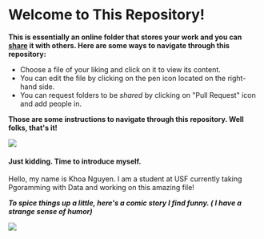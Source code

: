 # __Welcome to This Repository!__

 __This is essentially an online folder that stores your work and you can [share](https://memegenerator.net/instance/63839333/spongebob-rainbow-thanks-for-sharing) it with others. Here are some ways to navigate through this repository:__

- Choose a file of your liking and click on it to view its content.
- You can edit the file by clicking on the pen icon located on the right-hand side.
- You can request folders to be *shared* by clicking on "Pull Request" icon and add people in.





__Those are some instructions to navigate through this repository. Well folks, that's it!__



![](https://www.dailydot.com/wp-content/uploads/2019/09/spongebob-ight-imma-head-out-meme-500x250.jpg)


#### Just kidding. Time to introduce myself.

Hello, my name is Khoa Nguyen. I am a student at USF currently taking Pgoramming with Data and working on this amazing file!
  
  __*To spice things up a little, here's a comic story I find funny. ( I have a strange sense of humor)*__

![](https://img.ifunny.co/images/3e72591f482e16174e16cffab992b8f91bf2e56e74b1abc5e3f54d43bf2eb9aa_1.jpg)
